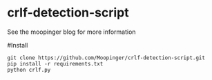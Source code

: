 # crlf-detection-script
See the moopinger blog for more information

#Install

```
git clone https://github.com/Moopinger/crlf-detection-script.git
pip install -r requirements.txt
python crlf.py
```
